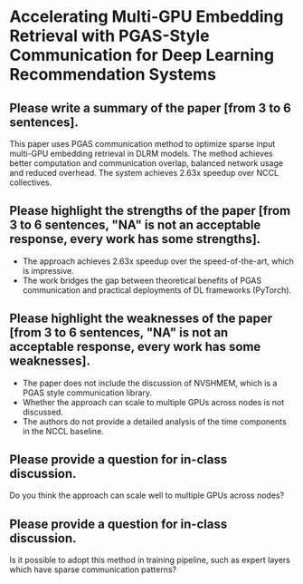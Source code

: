 # Accelerating Multi-GPU Embedding Retrieval with PGAS-Style Communication for Deep Learning Recommendation Systems

## Please write a summary of the paper [from 3 to 6 sentences].
This paper uses PGAS communication method to optimize sparse input multi-GPU embedding retrieval in DLRM models. The method achieves better computation and communication overlap, balanced network usage and reduced overhead. The system achieves 2.63x speedup over NCCL collectives.

## Please highlight the strengths of the paper [from 3 to 6 sentences, "NA" is not an acceptable response, every work has some strengths].
- The approach achieves 2.63x speedup over the speed-of-the-art, which is impressive.
- The work bridges the gap between theoretical benefits of PGAS communication and practical deployments of DL frameworks (PyTorch).

## Please highlight the weaknesses of the paper [from 3 to 6 sentences, "NA" is not an acceptable response, every work has some weaknesses].
- The paper does not include the discussion of NVSHMEM, which is a PGAS style communication library.
- Whether the approach can scale to multiple GPUs across nodes is not discussed.
- The authors do not provide a detailed analysis of the time components in the NCCL baseline.

## Please provide a question for in-class discussion.
Do you think the approach can scale well to multiple GPUs across nodes?

## Please provide a question for in-class discussion.
Is it possible to adopt this method in training pipeline, such as expert layers which have sparse communication patterns?



